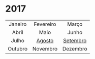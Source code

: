 # 2017

||||
|:---:|:---:|:---:|
|Janeiro|Fevereiro|Março|
|Abril|Maio|Junho|
|Julho|[Agosto](./08-agosto/README.md)|[Setembro](./09-setembro/README.md)|
|Outubro|Novembro|Dezembro|
